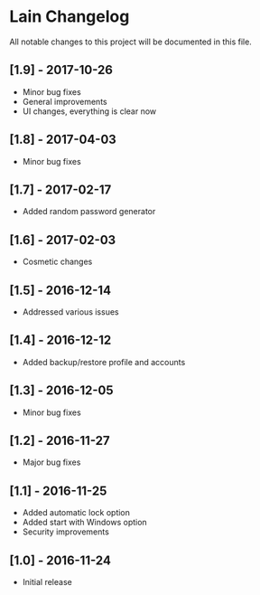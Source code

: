 # Lain Changelog

All notable changes to this project will be documented in this file.

## [1.9] - 2017-10-26
- Minor bug fixes
- General improvements
- UI changes, everything is clear now

## [1.8] - 2017-04-03
- Minor bug fixes

## [1.7] - 2017-02-17
- Added random password generator

## [1.6] - 2017-02-03
- Cosmetic changes

## [1.5] - 2016-12-14
- Addressed various issues

## [1.4] - 2016-12-12
- Added backup/restore profile and accounts

## [1.3] - 2016-12-05
- Minor bug fixes

## [1.2] - 2016-11-27
- Major bug fixes

## [1.1] - 2016-11-25
- Added automatic lock option
- Added start with Windows option
- Security improvements

## [1.0] - 2016-11-24
- Initial release